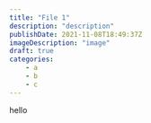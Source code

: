 ```yaml
---
title: "File 1"
description: "description"
publishDate: 2021-11-08T18:49:37Z
imageDescription: "image"
draft: true
categories:
    - a
    - b
    - c
---
```


hello